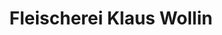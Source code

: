 ---
title: "Fleischerei Klaus Wollin"
url: /heringsdorf/fleischerei-klaus-wollin/
shop: Metzgerei
---
